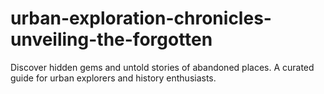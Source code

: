 # urban-exploration-chronicles-unveiling-the-forgotten
Discover hidden gems and untold stories of abandoned places. A curated guide for urban explorers and history enthusiasts.
